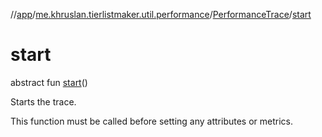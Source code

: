 //[app](../../../index.md)/[me.khruslan.tierlistmaker.util.performance](../index.md)/[PerformanceTrace](index.md)/[start](start.md)

# start

abstract fun [start](start.md)()

Starts the trace.

This function must be called before setting any attributes or metrics.
